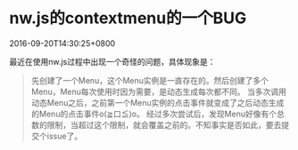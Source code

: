# nw.js的contextmenu的一个BUG

2016-09-20T14:30:25+0800

最近在使用nw.js过程中出现一个奇怪的问题，具体现象是：

> 先创建了一个Menu，这个Menu实例是一直存在的。然后创建了多个Menu，Menu每次使用时因为需要，是动态生成每次都不同。
当多次调用动态Menu之后，之前第一个Menu实例的点击事件就变成了之后动态生成的Menu的点击事件o(≧口≦)o。
> 经过多次尝试后，发现Menu好像有个总数的限制，当超过这个限制，就会覆盖之前的。不知事实是否如此，要去提交个issue了。
